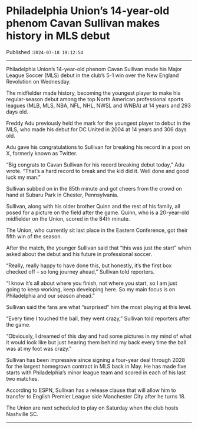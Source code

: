 # Philadelphia Union’s 14-year-old phenom Cavan Sullivan makes history in MLS debut

Published :`2024-07-18 19:12:54`

---

Philadelphia Union’s 14-year-old phenom Cavan Sullivan made his Major League Soccer (MLS) debut in the club’s 5-1 win over the New England Revolution on Wednesday.

The midfielder made history, becoming the youngest player to make his regular-season debut among the top North American professional sports leagues (MLB, MLS, NBA, NFL, NHL, NWSL and WNBA) at 14 years and 293 days old.

Freddy Adu previously held the mark for the youngest player to debut in the MLS, who made his debut for DC United in 2004 at 14 years and 306 days old.

Adu gave his congratulations to Sullivan for breaking his record in a post on X, formerly known as Twitter.

“Big congrats to Cavan Sullivan for his record breaking debut today,” Adu wrote. “That’s a hard record to break and the kid did it. Well done and good luck my man.”

Sullivan subbed on in the 85th minute and got cheers from the crowd on hand at Subaru Park in Chester, Pennsylvania.

Sullivan, along with his older brother Quinn and the rest of his family, all posed for a picture on the field after the game. Quinn, who is a 20-year-old midfielder on the Union, scored in the 84th minute.

The Union, who currently sit last place in the Eastern Conference, got their fifth win of the season.

After the match, the younger Sullivan said that “this was just the start” when asked about the debut and his future in professional soccer.

“Really, really happy to have done this, but honestly, it’s the first box checked off – so long journey ahead,” Sullivan told reporters.

“I know it’s all about where you finish, not where you start, so I am just going to keep working, keep developing here. So my main focus is on Philadelphia and our season ahead.”

Sullivan said the fans are what “surprised” him the most playing at this level.

“Every time I touched the ball, they went crazy,” Sullivan told reporters after the game.

“Obviously, I dreamed of this day and had some pictures in my mind of what it would look like but just hearing them behind my back every time the ball was at my foot was crazy.”

Sullivan has been impressive since signing a four-year deal through 2028 for the largest homegrown contract in MLS back in May. He has made five starts with Philadelphia’s minor league team and scored in each of his last two matches.

According to ESPN, Sullivan has a release clause that will allow him to transfer to English Premier League side Manchester City after he turns 18.

The Union are next scheduled to play on Saturday when the club hosts Nashville SC.

---

